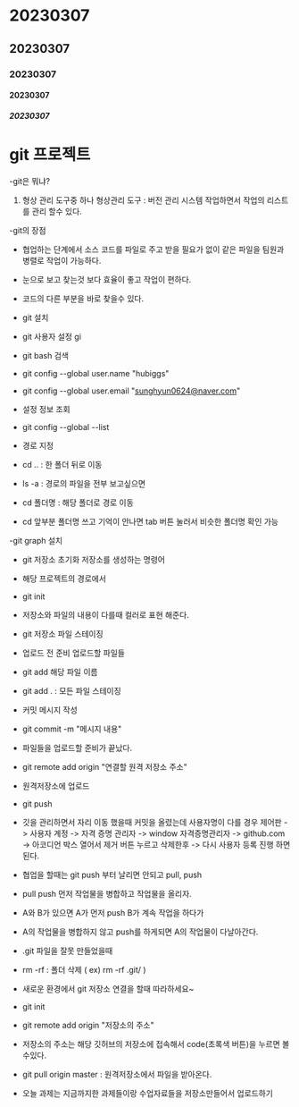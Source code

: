 # 20230307
<!-- md 문서 작성 -->
<!-- # 제목을 작성해주고 -->
<!-- h1~h5 태그랑 비슷하네? -->
## 20230307

### 20230307
#### 20230307
##### 20230307

<!-- 리스트 형태 작성 -->
# git 프로젝트

-git은 뭐냐?
1. 형상 관리 도구중 하나
형상관리 도구 : 버전 관리 시스템
작업하면서 작업의 리스트를 관리 할수 있다.

-git의 장점
- 협업하는 단계에서 소스 코드를 파일로 주고 받을 필요가 없이 같은 파일을 팀원과 병렬로 작업이 가능하다.

- 눈으로 보고 찾는것 보다 효율이 좋고 작업이 편하다.

- 코드의 다른 부분을 바로 찾을수 있다.


- git 설치

<!-- ctrl 물결 - powershell -->
- git 사용자 설정
gi
- git bash 검색

- git config --global user.name "hubiggs"
- git config --global user.email "sunghyun0624@naver.com"

- 설정 정보 조회
- git config --global --list

- 경로 지정
- cd .. : 한 폴더 뒤로 이동
- ls -a : 경로의 파일을 전부 보고싶으면
- cd 폴더명 : 해당 폴더로 경로 이동
- cd 앞부분 폴더명 쓰고 기억이 안나면 tab 버튼 눌러서 비슷한 폴더명 확인 가능

-git graph 설치


- git 저장소 초기화 저장소를 생성하는 명령어
- 해당 프로젝트의 경로에서
- git init

- 저장소와 파일의 내용이 다를때 컬러로 표현 해준다.

- git 저장소 파일 스테이징
- 업로드 전 준비 업로드할 파일들

- git add 해당 파일 이름
- git add . : 모든 파일 스테이징

- 커밋 메시지 작성
- git commit -m "메시지 내용"

- 파일들을 업로드할 준비가 끝났다.
- git remote add origin "연결할 원격 저장소 주소"

<!-- git add index.html -->

<!-- git push -u origin master -->

- 원격저장소에 업로드
- git push

- 깃을 관리하면서 자리 이동 했을때 커밋을 올렸는데 사용자명이 다를 경우
제어판 -> 사용자 계정 -> 자격 증명 관리자 -> window 자격증명관리자 -> github.com -> 아코디언 박스 열어서 제거 버튼 누르고 삭제한후 -> 다시 사용자 등록 진행 하면 된다.

- 협업을 할때는 git push 부터 날리면 안되고 pull, push
- pull push 먼저 작업물을 병합하고 작업물을 올리자.

- A와 B가 있으면 A가 먼저 push B가 계속 작업을 하다가
- A의 작업물을 병합하지 않고 push를 하게되면 A의 작업물이 다날아간다.

- .git 파일을 잘못 만들었을때 
- rm -rf : 폴더 삭제 ( ex) rm -rf .git/ )

- 새로운 환경에서 git 저장소 연결을 할때 따라하세요~

- git init
- git remote add origin "저장소의 주소"
- 저장소의 주소는 해당 깃허브의 저장소에 접속해서 code(초록색 버튼)을 누르면 볼수있다.

- git pull origin master : 원격저장소에서 파일을 받아온다.

- 오늘 과제는 지금까지한 과제들이랑 수업자료들을 저장소만들어서 업로드하기